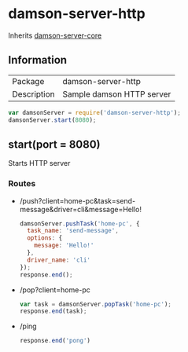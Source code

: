 # damson-server-http

Inherits [damson-server-core](https://github.com/damsonjs/damson-server-core)

## Information

<table>
<tr> 
<td>Package</td><td>damson-server-http</td>
</tr>
<tr>
<td>Description</td>
<td>Sample damson HTTP server</td>
</tr>
</table>

```javascript
var damsonServer = require('damson-server-http');
damsonServer.start(8080);
```

## start(port = 8080)

Starts HTTP server

### Routes
- /push?client=home-pc&task=send-message&driver=cli&message=Hello!
    ```javascript
    damsonServer.pushTask('home-pc', {
      task_name: 'send-message',
      options: {
        message: 'Hello!'
      },
      driver_name: 'cli'
    });
    response.end();
    ```

- /pop?client=home-pc
    ```javascript
    var task = damsonServer.popTask('home-pc');
    response.end(task);
    ```

- /ping
    ```javascript
    response.end('pong')
    ```